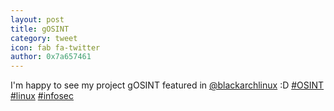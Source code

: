 ```yaml
---
layout: post
title: gOSINT
category: tweet
icon: fab fa-twitter
author: 0x7a657461
---
```


I'm happy to see my project gOSINT featured in [@blackarchlinux](https://twitter.com/blackarchlinux) :D [#OSINT](https://twitter.com/hashtag/OSINT?src=hash) [#linux](https://twitter.com/hashtag/linux?src=hash) [#infosec](https://twitter.com/hashtag/infosec?src=hash)